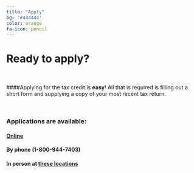 ```yaml
---
title: "Apply"
bg: '#444444'
color: orange
fa-icon: pencil
---
```


# Ready to apply?

<br>

####Applying for the tax credit is **easy**! All that is required is filling out a short form and supplying a copy of your most recent tax return.

<br>

### Applications are available:


#### <a href = "http://www.dat.state.md.us/sdatweb/HTC-60.pdf" target="_blank">**Online**</a>

#### By phone (1-800-944-7403)

#### In person at <a href="http://www.dat.state.md.us/sdatweb/county.html" target="_blank">**these locations**</a>


